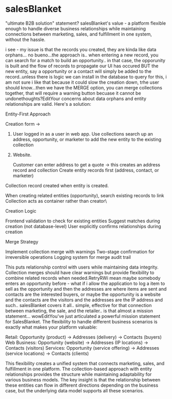 # salesBlanket

"ultimate B2B solution" statement? salesBlanket's value - a platform flexible enough to handle diverse business relationships while maintaining connections between marketing, sales, and fulfillment in one system, without the hassle.

i see - my issue is that the records you created, they are kinda like data orphans... no bueno...the approach is..  when entering a new record, you can search for a match to build an opportunity.. in that case, the opporunity is built and the flow of records to propagate our UI has occured BUT the new entity, say a opportunity or a contact will simply be added to the record..unless there is logic we can install in the database to query for this, i am not sure i like that because it could slow the creation down, trhe user should know...then we have the MERGE option, you can merge collections together, that will require a warning button becuase it cannot be undonethoughts?EditYour concerns about data orphans and entity relationships are valid. Here's a solution:

Entity-First Approach

Creation form ->

1. User logged in as a user in web app.
    Use collections search up an address, opportunity, or marketer to add the new entity to the existing collection

2. Website.

    Customer can enter address to get a quote -> this creates an address record and collection
    Create entity records first (address, contact, or marketer)

Collection record created when entity is created.

When creating related entities (opportunity), search existing records to link
Collection acts as container rather than creator\

Creation Logic

Frontend validation to check for existing entities
Suggest matches during creation (not database-level)
User explicitly confirms relationships during creation

Merge Strategy

Implement collection merge with warnings
Two-stage confirmation for irreversible operations
Logging system for merge audit trail

This puts relationship control with users while maintaining data integrity. Collection merges should have clear warnings but provide flexibility to combine related records when needed.RetryRWi mean maybe somebody enters an opportunity before - what if i allow the application to log a item to sell as the opportunity and then the addresses are where items are sent and contacts are the interested buyers, or maybe the opportunity is a website and the contacts are the visitors and the addresses are the IP address and such.. salesBlanket covers it all..   simple, effective for that connection between marketing, the sale, and the retailer..  is that almost a mission statement... wowEditYou've just articulated a powerful mission statement for SalesBlanket. The flexibility to handle different business scenarios is exactly what makes your platform valuable:

Retail: Opportunity (product) → Addresses (delivery) → Contacts (buyers)
Web Business: Opportunity (website) → Addresses (IP locations) → Contacts (visitors)
Services: Opportunity (service offering) → Addresses (service locations) → Contacts (clients)

This flexibility creates a unified system that connects marketing, sales, and fulfillment in one platform. The collection-based approach with entity relationships provides the structure while maintaining adaptability for various business models.
The key insight is that the relationship between these entities can flow in different directions depending on the business case, but the underlying data model supports all these scenarios.